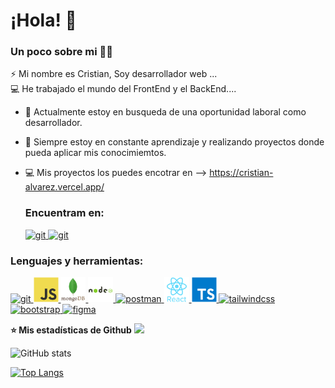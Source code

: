 # ¡Hola! :wave:

### Un poco sobre mi 🙋‍♂️

:zap: Mi nombre es Cristian, Soy desarrollador web ... </br>
:computer: He trabajado el mundo del FrontEnd y el BackEnd....

- 💼 Actualmente estoy en busqueda de una oportunidad laboral como desarrollador.
- 🌱 Siempre estoy en constante aprendizaje y realizando proyectos donde pueda aplicar mis conocimiemtos.
- 💻 Mis proyectos los puedes encotrar en --> https://cristian-alvarez.vercel.app/

  ### Encuentram en:
  <a href="https://www.linkedin.com/in/cristiandeev" target="_blank" rel="noreferrer"> <img src="https://raw.githubusercontent.com/rahuldkjain/github-profile-readme-generator/master/src/images/icons/Social/linked-in-alt.svg" alt="git" width="40" height="30"/> </a>
  <a href="https://www.instagram.com/cristian22gk/" target="_blank" rel="noreferrer"> <img src="https://raw.githubusercontent.com/rahuldkjain/github-profile-readme-generator/master/src/images/icons/Social/instagram.svg" alt="git" width="40" height="25"/> </a>

### Lenguajes y herramientas:

<p align="left"> 
  <a href="https://git-scm.com/" target="_blank" rel="noreferrer"> <img src="https://www.vectorlogo.zone/logos/git-scm/git-scm-icon.svg" alt="git" width="40" height="40"/> </a>
  <a href="https://developer.mozilla.org/en-US/docs/Web/JavaScript" target="_blank" rel="noreferrer"> <img src="https://raw.githubusercontent.com/devicons/devicon/master/icons/javascript/javascript-original.svg" alt="javascript" width="40" height="40"/> </a> 
  <a href="https://www.mongodb.com/" target="_blank" rel="noreferrer"> <img src="https://raw.githubusercontent.com/devicons/devicon/master/icons/mongodb/mongodb-original-wordmark.svg" alt="mongodb" width="40" height="40"/> </a>
  <a href="[https://nodejs.org](https://nodejs.org/)" target="_blank" rel="noreferrer"> <img src="https://raw.githubusercontent.com/devicons/devicon/master/icons/nodejs/nodejs-original-wordmark.svg" alt="nodejs" width="40" height="40"/> </a> 
  <a href="[https://postman.com](https://postman.com/)" target="_blank" rel="noreferrer"> <img src="https://www.vectorlogo.zone/logos/getpostman/getpostman-icon.svg" alt="postman" width="40" height="40"/> </a> 
  <a href="https://reactjs.org/" target="_blank" rel="noreferrer"> <img src="https://raw.githubusercontent.com/devicons/devicon/master/icons/react/react-original-wordmark.svg" alt="react" width="40" height="40"/> </a>
  <a href="https://www.typescriptlang.org/" target="_blank" rel="noreferrer"> <img src="https://raw.githubusercontent.com/devicons/devicon/master/icons/typescript/typescript-original.svg" alt="typescript" width="40" height="40"/> </a>
  <a href=""> <img src="https://upload.wikimedia.org/wikipedia/commons/thumb/d/d5/Tailwind_CSS_Logo.svg/2048px-Tailwind_CSS_Logo.svg.png" alt="tailwindcss" widt="40" height="40"/> </a>
  <a href=""> <img src="https://upload.wikimedia.org/wikipedia/commons/thumb/b/b2/Bootstrap_logo.svg/2560px-Bootstrap_logo.svg.png" alt="bootstrap" widt="40" height="40"/> </a>
  <a href=""> <img src="https://upload.wikimedia.org/wikipedia/commons/3/33/Figma-logo.svg" alt="figma" widt="40" height="40"/> </a>
</p>

 **⭐  Mis estadísticas de Github** <img height="40px" src="https://github.com/images/mona-whisper.gif">

![GitHub stats](https://github-readme-stats.vercel.app/api?username=CristianAlvarezM&show_icons=true&theme=github_dark )

[![Top Langs](https://github-readme-stats.vercel.app/api/top-langs/?username=CristianAlvarezM&layout=compact&theme=github_dark)](https://github.com/anuraghazra/github-readme-stats)
